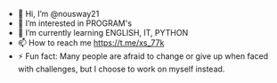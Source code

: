 - 👋 Hi, I’m @nousway21
- 👀 I’m interested in PROGRAM's
- 🌱 I’m currently learning ENGLISH, IT, PYTHON
- 📫 How to reach me https://t.me/xs_77k
- ⚡ Fun fact: Many people are afraid to change or give up when faced with challenges, but I choose to work on myself instead.
<!---
nousway21/nousway21 is a ✨ special ✨ repository because its `README.md` (this file) appears on your GitHub profile.
You can click the Preview link to take a look at your changes.
--->
